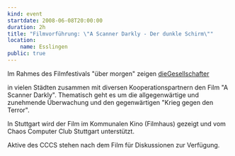 ```yaml
---
kind: event
startdate: 2008-06-08T20:00:00
duration: 2h
title: "Filmvorführung: \"A Scanner Darkly - Der dunkle Schirm\""
location:
    name: Esslingen
public: true
---
```

Im Rahmes des Filmfestivals "über morgen" zeigen [dieGesellschafter](http://diegesellschafter.de/uebermorgen/film.php?fid=20&sid=f5fc494e8fa2a7bbb3151d9b61975965)

in vielen Städten zusammen mit diversen Kooperationspartnern den Film 
"A Scanner Darkly".
Thematisch geht es um die allgegenwärtige und zunehmende Überwachung und
den gegenwärtigen "Krieg gegen den Terror".

In Stuttgart wird der Film im Kommunalen Kino (Filmhaus) gezeigt und vom
Chaos Computer Club Stuttgart unterstützt.

Aktive des CCCS stehen nach dem Film für Diskussionen zur Verfügung.


